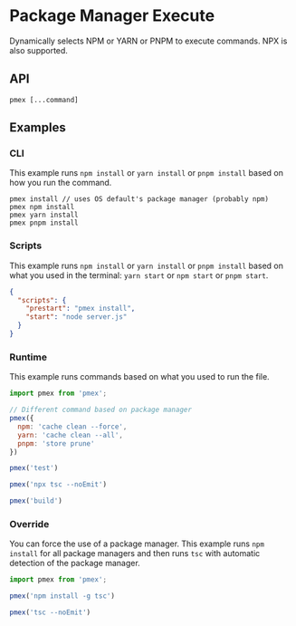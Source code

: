 # Package Manager Execute

Dynamically selects NPM or YARN or PNPM to execute commands. NPX is also supported.

## API

```shell
pmex [...command]
```

## Examples

### CLI
This example runs  `npm install` or `yarn install` or `pnpm install` based on how you run the command.

```shell
pmex install // uses OS default's package manager (probably npm)
pmex npm install
pmex yarn install
pmex pnpm install
```

### Scripts

This example runs `npm install` or `yarn install` or `pnpm install` based on what you used in the terminal: `yarn start` or `npm start` or `pnpm start`.

```json
{
  "scripts": {
    "prestart": "pmex install",
    "start": "node server.js"
  }
}
```

### Runtime

This example runs commands based on what you used to run the file.

```js
import pmex from 'pmex';

// Different command based on package manager
pmex({
  npm: 'cache clean --force',
  yarn: 'cache clean --all',
  pnpm: 'store prune'
})

pmex('test')

pmex('npx tsc --noEmit')

pmex('build')
```

### Override

You can force the use of a package manager. This example runs `npm install` for all package managers and then runs `tsc` with automatic detection of the package manager.

```js
import pmex from 'pmex';

pmex('npm install -g tsc')

pmex('tsc --noEmit')
```
